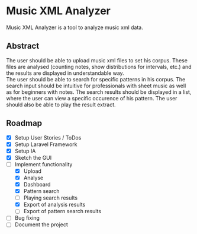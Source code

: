 # Music XML Analyzer
Music XML Analyzer is a tool to analyze music xml data.

## Abstract
The user should be able to upload music xml files to set his corpus. These files are analysed (counting notes, show distributions for intervals, etc.) and the results are displayed in understandable way.  
The user should be able to search for specific patterns in his corpus. The search input should be intuitive for professionals with sheet music as well as for beginners with notes. The search results should be displayed in a list, where the user can view a specific occurence of his pattern. The user should also be able to play the result extract.


## Roadmap
- [x] Setup User Stories / ToDos
- [x] Setup Laravel Framework
- [x] Setup IA
- [x] Sketch the GUI
- [ ] Implement functionality
  - [x] Upload
  - [x] Analyse
  - [x] Dashboard
  - [x] Pattern search
  - [ ] Playing search results
  - [x] Export of analysis results
  - [ ] Export of pattern search results
- [ ] Bug fixing
- [ ] Document the project
